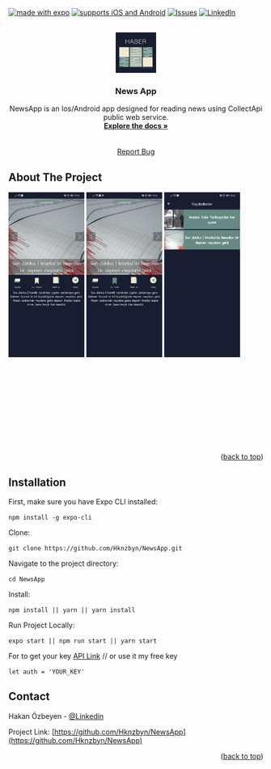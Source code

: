 <div id="top" align="center"></div>

[![made with expo](https://img.shields.io/badge/MADE%20WITH%20EXPO-000.svg?style=for-the-badge&logo=expo&labelColor=4630eb&logoWidth=20)](https://github.com/expo/expo)
[![supports iOS and Android](https://img.shields.io/badge/Platforms-Native-4630EB.svg?style=for-the-badge&logo=EXPO&labelColor=000&logoColor=fff)](https://github.com/expo/expo)
[![Issues][issues-shield]][issues-url]
[![LinkedIn][linkedin-shield]][linkedin-url]
  


<!-- PROJECT LOGO -->
<br />
<div align="center">
  <a>
    <img src="assets/news_icon.png" alt="Logo" width="80" height="80">
  </a>

  <h3 align="center">News App</h3>

  <p align="center">
    NewsApp is an Ios/Android app designed for reading news using CollectApi public web service.
    <br />
    <a href="https://github.com/Hknzbyn/NewsApp"><strong>Explore the docs »</strong></a>
    <br />
    <br />
     <br >
    <a href="https://github.com/Hknzbyn/NewsApp/issues">Report Bug</a>
    <br />
  </p>
</div>

<!-- ABOUT THE PROJECT -->
## About The Project
<div style="white-space: nowrap;width:1200px;height:500px;overflow-y:hidden;overflow-x:auto;">

<img src='https://github.com/Hknzbyn/NewsApp/blob/main/sreenshoots/ss1.jpeg' width='150'>
<img src='https://github.com/Hknzbyn/NewsApp/blob/main/sreenshoots/ss2.jpeg' width='150'>
<img src='https://github.com/Hknzbyn/NewsApp/blob/main/sreenshoots/ss3.jpeg' width='150'>
</div>
<p align="right">(<a href="#top">back to top</a>)</p>


## Installation
First, make sure you have Expo CLI installed:
```
npm install -g expo-cli
```
Clone:
```
git clone https://github.com/Hknzbyn/NewsApp.git
```
Navigate to the project directory:
```
cd NewsApp
```
Install: 
```
npm install || yarn || yarn install
```
Run Project Locally:
```
expo start || npm run start || yarn start
```
For to get your key [API Link](https://collectapi.com/api/news/haberler-api) // or use it my free key
```
let auth = 'YOUR_KEY'
```

<!-- CONTACT -->
## Contact

Hakan Özbeyen - [@Linkedin](https://www.linkedin.com/in/hakanozbeyen) 

Project Link: [https://github.com/Hknzbyn/NewsApp](https://github.com/Hknzbyn/NewsApp)

<p align="right">(<a href="#top">back to top</a>)</p>


<!-- MARKDOWN LINKS & IMAGES -->
<!-- https://www.markdownguide.org/basic-syntax/#reference-style-links -->


[issues-shield]: https://img.shields.io/github/issues/Hknzbyn/NewsApp.svg?style=for-the-badge
[issues-url]: https://github.com/Hknzbyn/NewsApp/issues
[stars-shield]: https://img.shields.io/github/stars/Hknzbyn/NewsApp.svg?style=for-the-badge
[stars-url]: https://github.com/Hknzbyn/NewsApp/stargazers
[linkedin-shield]: https://img.shields.io/badge/-LinkedIn-black.svg?style=for-the-badge&logo=linkedin&colorB=555
[linkedin-url]: https://www.linkedin.com/in/hakanozbeyen
[product-screenshot]: images/screenshot.png
